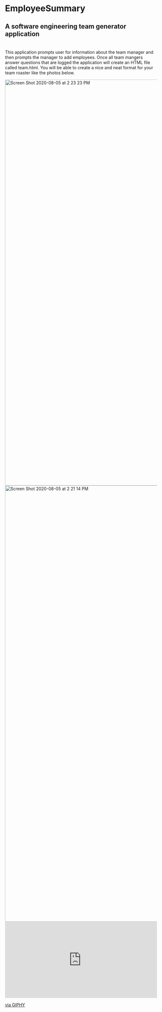 # EmployeeSummary

## A software engineering team generator application

#
This application prompts user for information about the team manager and then prompts the manager to add employees. Once all team mangers answer questions that are logged the application will create an HTML file called team.html. You will be able to create a nice and neat format for your team roaster like the photos below.


<img width="1340" alt="Screen Shot 2020-08-05 at 2 23 23 PM" src="https://user-images.githubusercontent.com/64607428/89450292-4f75b800-d728-11ea-8859-610b21f4f0a9.png">

<img width="1440" alt="Screen Shot 2020-08-05 at 2 21 14 PM" src="https://user-images.githubusercontent.com/64607428/89450322-58ff2000-d728-11ea-9a00-b7bed47bcb60.png">


<div style="width:100%;height:0;padding-bottom:50%;position:relative;"><iframe src="https://giphy.com/embed/WnBLZABlD5YC7sCXvB" width="100%" height="100%" style="position:absolute" frameBorder="0" class="giphy-embed" allowFullScreen></iframe></div><p><a href="https://giphy.com/gifs/WnBLZABlD5YC7sCXvB">via GIPHY</a></p>

